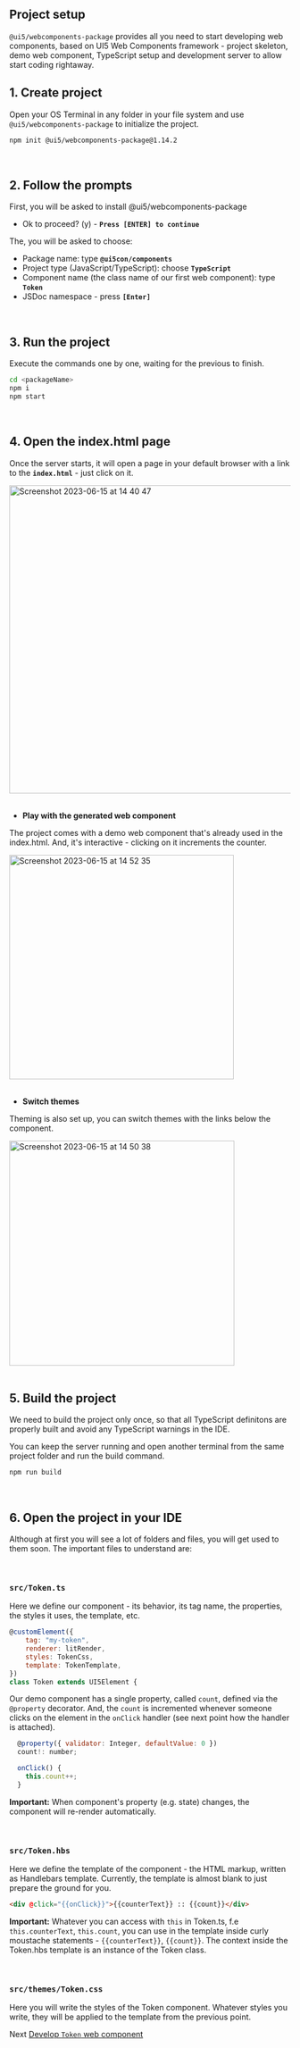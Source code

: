 ## Project setup
`@ui5/webcomponents-package` provides all you need to start developing web components, based on UI5 Web Components framework - project skeleton, demo web component, TypeScript setup and development server to allow start coding rightaway.

## 1. Create project

Open your OS Terminal in any folder in your file system and use `@ui5/webcomponents-package` to initialize the project.


```sh
npm init @ui5/webcomponents-package@1.14.2
```

<br>

## 2. Follow the prompts

First, you will be asked to install @ui5/webcomponents-package
- Ok to proceed? (y) - **`Press [ENTER] to continue`**

The, you will be asked to choose:

- Package name: type **`@ui5con/components`**
- Project type (JavaScript/TypeScript): choose **`TypeScript`**
- Component name (the class name of our first web component): type **`Token`**
- JSDoc namespace - press **`[Enter]`**

<br>

## 3. Run the project

Execute the commands one by one, waiting for the previous to finish.

```sh
cd <packageName>
npm i
npm start
```

<br>

## 4. Open the index.html page

Once the server starts, it will open a page in your default browser with a link to the **`index.html`** - just click on it.

<img width="552" alt="Screenshot 2023-06-15 at 14 40 47" src="https://github.com/ilhan007/ui5con-web-component/assets/15702139/3fa10b5c-fdf4-403f-aca7-68df072a86b2"></br></br>


- **Play with the generated web component**

The project comes with a demo web component that's already used in the index.html. 
And, it's interactive - clicking on it increments the counter.

<img width="402" alt="Screenshot 2023-06-15 at 14 52 35" src="https://github.com/ilhan007/ui5con-web-component/assets/15702139/7f076d35-7606-41b1-a699-157e35f2f7ef"></br></br>


- **Switch themes**
  
Theming is also set up, you can switch themes with the links below the component.

<img width="403" alt="Screenshot 2023-06-15 at 14 50 38" src="https://github.com/ilhan007/ui5con-web-component/assets/15702139/0b038e3b-c757-4fec-a049-4a7e730aea87"></br></br>


## 5. Build the project

We need to build the project only once, so that all TypeScript definitons are properly built
and avoid any TypeScript warnings in the IDE.

You can keep the server running and open another terminal from the same project folder and run the build command.

```sh
npm run build
```

<br>


## 6. Open the project in your IDE

Although at first you will see a lot of folders and files, you will get used to them soon. The important files to understand are:

<br>

### **`src/Token.ts`**

Here we define our component - its behavior, its tag name, the properties, the styles it uses, the template, etc.

```js
@customElement({
	tag: "my-token",
	renderer: litRender,
	styles: TokenCss,
	template: TokenTemplate,
})
class Token extends UI5Element {
```

Our demo component has a single property, called `count`, defined via the `@property` decorator.
And, the `count` is incremented whenever someone clicks on the element in the `onClick` handler (see next point how the handler is attached).

```js
  @property({ validator: Integer, defaultValue: 0 })
  count!: number;

  onClick() {
    this.count++;
  }
```
**Important:** When component's property (e.g. state) changes, the component will re-render automatically.

<br>

### **`src/Token.hbs`**

Here we define the template of the component - the HTML markup, written as Handlebars template.
Currently, the template is almost blank to just prepare the ground for you.

```html
<div @click="{{onClick}}">{{counterText}} :: {{count}}</div>
```

**Important:** Whatever you can access with `this` in Token.ts, f.e `this.counterText`, `this.count`, you can use in the template inside curly moustache statements - `{{counterText}}`, `{{count}}`. The context inside the Token.hbs template is an instance of the Token class.

<br>

### **`src/themes/Token.css`**

Here you will write the styles of the Token component. Whatever styles you write, they will be applied to the template from the previous point.

Next [Develop `Token` web component](./2_Develop_Token.md)


